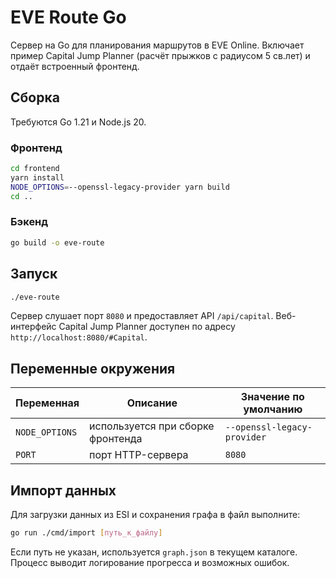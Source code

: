 # EVE Route Go

Сервер на Go для планирования маршрутов в EVE Online. Включает пример Capital Jump Planner (расчёт прыжков с радиусом 5 св.лет) и отдаёт встроенный фронтенд.

## Сборка

Требуются Go 1.21 и Node.js 20.

### Фронтенд

```bash
cd frontend
yarn install
NODE_OPTIONS=--openssl-legacy-provider yarn build
cd ..
```

### Бэкенд

```bash
go build -o eve-route
```

## Запуск

```bash
./eve-route
```

Сервер слушает порт `8080` и предоставляет API `/api/capital`. Веб-интерфейс Capital Jump Planner доступен по адресу `http://localhost:8080/#Capital`.

## Переменные окружения

| Переменная     | Описание                          | Значение по умолчанию       |
| -------------- | --------------------------------- | --------------------------- |
| `NODE_OPTIONS` | используется при сборке фронтенда | `--openssl-legacy-provider` |
| `PORT`         | порт HTTP-сервера                 | `8080`                      |

## Импорт данных

Для загрузки данных из ESI и сохранения графа в файл выполните:

```bash
go run ./cmd/import [путь_к_файлу]
```

Если путь не указан, используется `graph.json` в текущем каталоге. Процесс выводит логирование прогресса и возможных ошибок.
